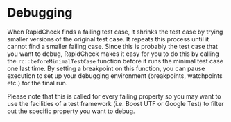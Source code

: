 Debugging
=========
When RapidCheck finds a failing test case, it shrinks the test case by trying smaller versions of the original test case. It repeats this process until it cannot find a smaller failing case. Since this is probably the test case that you want to debug, RapidCheck makes it easy for you to do this by calling the `rc::beforeMinimalTestCase` function before it runs the minimal test case one last time. By setting a breakpoint on this function, you can pause execution to set up your debugging environment (breakpoints, watchpoints etc.) for the final run.

Please note that this is called for every failing property so you may want to use the facilities of a test framework (i.e. Boost UTF or Google Test) to filter out the specific property you want to debug.

